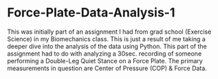 # Force-Plate-Data-Analysis-1
This was initially part of an assignment I had from grad school (Exercise Science) in my Biomechanics class. This is just a result of me taking a deeper dive into the analysis of the data using Python. This part of the assignment had to do with analyzing a 30sec. recording of someone performing a Double-Leg Quiet Stance on a Force Plate. The primary measurements in question are Center of Pressure (COP) & Force Data.
